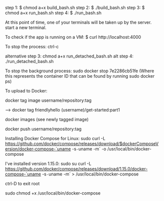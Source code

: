step 1: $ chmod a+x build_bash.sh
step 2: $ ./build_bash.sh
step 3: $ chmod a+x run_bash.sh
step 4: $ ./run_bash.sh

At this point of time, one of your terminals will be taken up by the server. start a new terminal.

To check if the app is running on a VM:
$ curl http://localhost:4000

To stop the process: ctrl-c

alternative step 3: chmod a+x run_detached_bash.sh
alt step 4: ./run_detached_bash.sh

To stop the background process: sudo docker stop 7e2286cb51fe (Where this represents the container ID that can be found by running sudo docker ps)

To upload to Docker:

docker tag image username/repository:tag

--> docker tag friendlyhello (username)/get-started:part1

docker images (see newly tagged image)

docker push username/repository:tag


Installing Docker Compose for Linux:
sudo curl -L
https://github.com/docker/compose/releases/download/$dockerComposeVersion/docker-compose-`uname
-s`-`uname -m` -o /usr/local/bin/docker-compose

I've installed version 1.15.0:
sudo su
curl -L https://github.com/docker/compose/releases/download/1.15.0/docker-compose-`uname -s`-`uname -m` > /usr/local/bin/docker-compose

ctrl-D to exit root

sudo chmod +x /usr/local/bin/docker-compose
